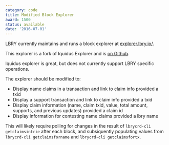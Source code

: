 ```yaml
---
category: code
title: Modified Block Explorer
award: 1500
status: available
date: '2016-07-01'
---
```


LBRY currently maintains and runs a block explorer at [explorer.lbry.io/](https://explorer.lbry.io/).

This explorer is a fork of Iquidus Explorer and is [on Github](https://github.com/lbryio/lbry-explorer).

Iquidus explorer is great, but does not currently support LBRY specific operations.

The explorer should be modified to:

- Display name claims in a transaction and link to claim info provided a txid
- Display a support transaction and link to claim info provided a txid
- Display claim information (name, claim txid, value, total amount, supports, and previous updates) provided a claim id
- Display information for contesting name claims provided a lbry name

This will likely require polling for changes in the result of `lbrycrd-cli getclaimsintrie` after each block, and subsiquently populating values from `lbrycrd-cli getclaimsforname` and `lbrycrd-cli getclaimsfortx`. 
